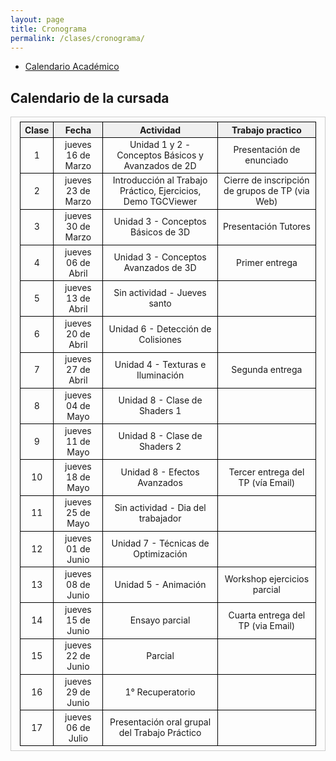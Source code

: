 ```yaml
---
layout: page
title: Cronograma
permalink: /clases/cronograma/
---
```


<style>

table {
  border-collapse: collapse;
  border-spacing: 0;
  font-size: 1em;
  border: 1px solid #CCC;
  margin: 0;
  padding: 0.5em 1em;
}

th {
 font-weight: bold;
  background-color: #F0F0F0;
  border:1px solid #000000;
}

td{
    border:1px solid #000000;
}

</style>

* [Calendario Académico](https://www.frba.utn.edu.ar/es/calendario-academico/)

## Calendario de la cursada

| Clase | Fecha              | Actividad    | Trabajo practico   
|:-----:|:------------------:|:------------:|:------------------: 
|  1    | jueves 16 de Marzo | Unidad 1 y 2 - Conceptos Básicos y Avanzados de 2D | Presentación de enunciado 
|  2    | jueves 23 de Marzo | Introducción al Trabajo Práctico, Ejercicios, Demo TGCViewer | Cierre de inscripción de grupos de TP (via Web) 
|  3    | jueves 30 de Marzo | Unidad 3 - Conceptos Básicos de 3D | Presentación Tutores 
|  4    | jueves 06 de Abril | Unidad 3 - Conceptos Avanzados de 3D | Primer entrega 
|  5    | jueves 13 de Abril | Sin actividad - Jueves santo | 
|  6    | jueves 20 de Abril | Unidad 6 - Detección de Colisiones | 
|  7    | jueves 27 de Abril | Unidad 4 - Texturas e Iluminación | Segunda entrega 
|  8    | jueves 04 de Mayo  | Unidad 8 - Clase de Shaders 1 | 
|  9    | jueves 11 de Mayo  | Unidad 8 - Clase de Shaders 2 | 
| 10    | jueves 18 de Mayo  | Unidad 8 - Efectos Avanzados | Tercer entrega del TP (vía Email)
| 11    | jueves 25 de Mayo  | Sin actividad - Dia del trabajador |
| 12    | jueves 01 de Junio | Unidad 7 - Técnicas de Optimización |
| 13    | jueves 08 de Junio | Unidad 5 - Animación | Workshop ejercicios parcial |
| 14    | jueves 15 de Junio | Ensayo parcial | Cuarta entrega del TP (via Email) 
| 15    | jueves 22 de Junio | Parcial |
| 16    | jueves 29 de Junio | 1° Recuperatorio |
| 17    | jueves 06 de Julio | Presentación oral grupal del Trabajo Práctico |
